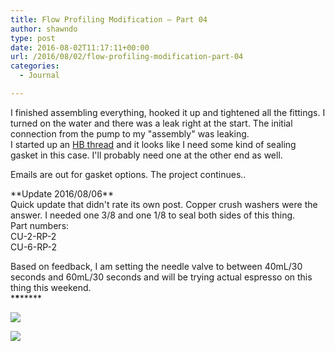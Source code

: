 ```yaml
---
title: Flow Profiling Modification – Part 04
author: shawndo
type: post
date: 2016-08-02T11:17:11+00:00
url: /2016/08/02/flow-profiling-modification-part-04
categories:
  - Journal

---
```

I finished assembling everything, hooked it up and tightened all the fittings. I turned on the water and there was a leak right at the start. The initial connection from the pump to my "assembly" was leaking.  
I started up an [HB thread][1] and it looks like I need some kind of sealing gasket in this case. I'll probably need one at the other end as well.

Emails are out for gasket options. The project continues..

\*\*Update 2016/08/06\*\*  
Quick update that didn't rate its own post. Copper crush washers were the answer. I needed one 3/8 and one 1/8 to seal both sides of this thing.  
Part numbers:  
CU-2-RP-2  
CU-6-RP-2

Based on feedback, I am setting the needle valve to between 40mL/30 seconds and 60mL/30 seconds and will be trying actual espresso on this thing this weekend.  
\***\***\*****

![](/images/2016/08/DSC_4636.jpg)

![](/images/2016/08/IMG_0187.jpg)


 [1]: http://www.home-barista.com/espresso-machines/help-with-yet-another-flow-profiling-modification-t42612.html